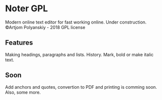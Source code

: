 # Noter GPL
Modern online text editor for fast working online. Under construction.
©Artjom Polyanskiy - 2018
GPL license
## Features
Making headings, paragraphs and lists. History. Mark, bold or make italic text.
## Soon
Add anchors and quotes, convertion to PDF and printing is comming soon.
Also, some more.
